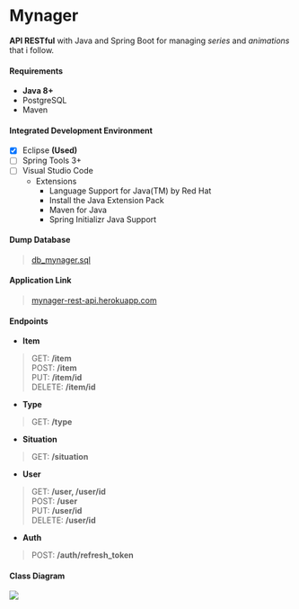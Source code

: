 # Mynager
**API RESTful** with Java and Spring Boot for managing _series_ and _animations_ that i follow.

#### Requirements
- **Java 8+**
- PostgreSQL
- Maven

#### Integrated Development Environment
- [x] Eclipse **(Used)**
- [ ] Spring Tools 3+
- [ ] Visual Studio Code
  - Extensions
    - Language Support for Java(TM) by Red Hat
    - Install the Java Extension Pack
    - Maven for Java
    - Spring Initializr Java Support
  

#### Dump Database
> [db_mynager.sql](https://github.com/cleefsouza/mynager-rest-back-end/blob/master/db_dump/db_mynager.sql)

#### Application Link
> [mynager-rest-api.herokuapp.com](mynager-rest-api.herokuapp.com)

#### Endpoints
- **Item**
> GET: **/item** <br/>
> POST: **/item** <br/>
> PUT: **/item/id** <br/>
> DELETE: **/item/id** <br/>

- **Type**
> GET: **/type**

- **Situation**
> GET: **/situation**

- **User**
> GET: **/user, /user/id** <br/>
> POST: **/user** <br/>
> PUT: **/user/id** <br/>
> DELETE: **/user/id**

- **Auth**
> POST: **/auth/refresh_token**

#### Class Diagram
<img src="https://github.com/cleefsouza/mynager-rest-back-end/blob/master/diagrams/class_diagram.png/"/>
